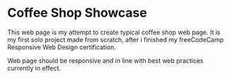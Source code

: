# Coffee Shop Showcase

This web page is my attempt to create typical coffee shop web page. It is my first solo project made from scratch, after i finished my freeCodeCamp Responsive Web Design certification.

Web page should be responsive and in line with best web practices currently in effect.
